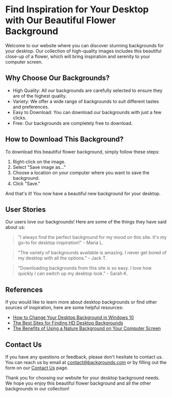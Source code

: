 <!--font:Futura-->

# Find Inspiration for Your Desktop with Our Beautiful Flower Background

Welcome to our website where you can discover stunning backgrounds for your desktop. Our collection of high-quality images includes this beautiful close-up of a flower, which will bring inspiration and serenity to your computer screen.

## Why Choose Our Backgrounds?

- High Quality: All our backgrounds are carefully selected to ensure they are of the highest quality.
- Variety: We offer a wide range of backgrounds to suit different tastes and preferences.
- Easy to Download: You can download our backgrounds with just a few clicks.
- Free: Our backgrounds are completely free to download.

## How to Download This Background?

To download this beautiful flower background, simply follow these steps:

1. Right-click on the image.
2. Select "Save image as..."
3. Choose a location on your computer where you want to save the background.
4. Click "Save."

And that's it! You now have a beautiful new background for your desktop.

## User Stories

Our users love our backgrounds! Here are some of the things they have said about us:

> "I always find the perfect background for my mood on this site. It's my go-to for desktop inspiration!" - Maria L.

> "The variety of backgrounds available is amazing. I never get bored of my desktop with all the options." - Jack T.

> "Downloading backgrounds from this site is so easy. I love how quickly I can switch up my desktop look." - Sarah K.

## References

If you would like to learn more about desktop backgrounds or find other sources of inspiration, here are some helpful resources:

- [How to Change Your Desktop Background in Windows 10](#)
- [The Best Sites for Finding HD Desktop Backgrounds](#)
- [The Benefits of Using a Nature Background on Your Computer Screen](#)

## Contact Us

If you have any questions or feedback, please don't hesitate to contact us. You can reach us by email at [contact@backgrounds.com](mailto:contact@backgrounds.com) or by filling out the form on our [Contact Us](#) page.

Thank you for choosing our website for your desktop background needs. We hope you enjoy this beautiful flower background and all the other backgrounds in our collection!

<!--

Write me content for website with wallpaper which alt text is:

"A close-up of a flower"

The name/title of the page should not be 1:1 copy of the alt text but rather a real content of the website which is using this wallpaper.

- Use markdown format 
- Start with heading
- Heading should be short and concise
- The content should look like a real website 
- The website should not be about the wallpaper, wallpaper is just a related background
- Heading should be contain work "wallpaper" or "background"
- Include real sections like references, contact, user stories, etc. use things relevant to the page purpose.
- Feel free to use structure like headings, bullets, numbering, blockquotes, paragraphs, horizontal lines, etc.
- You can use formatting like bold or _italic_
- You can include UTF-8 emojis
- Links should be only #hash anchors (and you can refer to the document itself)
- Do not include images


---


# Beautiful Flower Wallpaper for Your Desktop Background

Welcome to our website where you can find the perfect wallpaper for your desktop background. Our collection of high-quality wallpapers includes this stunning close-up of a flower, which will bring beauty and tranquility to your computer screen.

## Why Choose Our Wallpapers?

- High Quality: All our wallpapers are carefully selected to ensure they are of the highest quality.
- Variety: We offer a wide range of wallpapers to suit different tastes and preferences.
- Easy to Download: You can download our wallpapers with just a few clicks.
- Free: Our wallpapers are completely free to download.

## How to Download This Wallpaper?

To download this beautiful flower wallpaper, simply follow these steps:

1. Right-click on the image.
2. Select "Save image as..."
3. Choose a location on your computer where you want to save the wallpaper.
4. Click "Save."

And that's it! You now have a beautiful new wallpaper for your desktop background.

## User Stories

Our users love our wallpapers! Here are some of the things they have said about us:

> "I love the variety of wallpapers available on this site. There is something for everyone!" - Jane D.

> "The quality of the wallpapers is amazing. I always get compliments on my desktop background." - Tom S.

> "Downloading wallpapers from this site is so easy. I don't have to waste time searching for the perfect image." - Sarah K.

## References

If you would like to learn more about wallpapers or desktop backgrounds, here are some helpful resources:

- [How to Change Your Desktop Background in Windows 10](#)
- [The Best Sites for Finding HD Desktop Wallpapers](#)
- [The Benefits of Using a Nature Wallpaper on Your Computer Screen](#)

## Contact Us

If you have any questions or feedback, please don't hesitate to contact us. You can reach us by email at [contact@wallpapers.com](mailto:contact@wallpapers.com) or by filling out the form on our [Contact Us](#) page.

Thank you for choosing our website for your desktop wallpaper needs. We hope you enjoy this beautiful flower wallpaper and all the other wallpapers in our collection!


---


Heading should not include word "wallpaper". The website should not be about the wallpaper itself, wallpaper is just a related background, rewrite whole content.


---


# Find Inspiration for Your Desktop with Our Beautiful Flower Background

Welcome to our website where you can discover stunning backgrounds for your desktop. Our collection of high-quality images includes this beautiful close-up of a flower, which will bring inspiration and serenity to your computer screen.

## Why Choose Our Backgrounds?

- High Quality: All our backgrounds are carefully selected to ensure they are of the highest quality.
- Variety: We offer a wide range of backgrounds to suit different tastes and preferences.
- Easy to Download: You can download our backgrounds with just a few clicks.
- Free: Our backgrounds are completely free to download.

## How to Download This Background?

To download this beautiful flower background, simply follow these steps:

1. Right-click on the image.
2. Select "Save image as..."
3. Choose a location on your computer where you want to save the background.
4. Click "Save."

And that's it! You now have a beautiful new background for your desktop.

## User Stories

Our users love our backgrounds! Here are some of the things they have said about us:

> "I always find the perfect background for my mood on this site. It's my go-to for desktop inspiration!" - Maria L.

> "The variety of backgrounds available is amazing. I never get bored of my desktop with all the options." - Jack T.

> "Downloading backgrounds from this site is so easy. I love how quickly I can switch up my desktop look." - Sarah K.

## References

If you would like to learn more about desktop backgrounds or find other sources of inspiration, here are some helpful resources:

- [How to Change Your Desktop Background in Windows 10](#)
- [The Best Sites for Finding HD Desktop Backgrounds](#)
- [The Benefits of Using a Nature Background on Your Computer Screen](#)

## Contact Us

If you have any questions or feedback, please don't hesitate to contact us. You can reach us by email at [contact@backgrounds.com](mailto:contact@backgrounds.com) or by filling out the form on our [Contact Us](#) page.

Thank you for choosing our website for your desktop background needs. We hope you enjoy this beautiful flower background and all the other backgrounds in our collection!

-->

